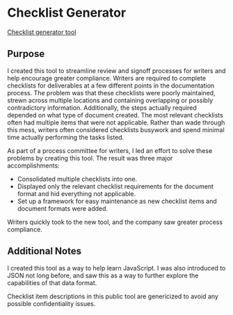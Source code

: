 # Checklist Generator

[Checklist generator tool](https://brownerikc.github.io/checklist-generator/checklistGenerator.html)

## Purpose

I created this tool to streamline review and signoff processes for writers and help encourage greater compliance. Writers are required to complete checklists for deliverables at a few different points in the documentation process. The problem was that these checklists were poorly maintained, strewn across multiple locations and containing overlapping or possibly contradictory information. Additionally, the steps actually required depended on what type of document created. The most relevant checklists often had multiple items that were not applicable. Rather than wade through this mess, writers often considered checklists busywork and spend minimal time actually performing the tasks listed.

As part of a process committee for writers, I led an effort to solve these problems by creating this tool. The result was three major accomplishments:

* Consolidated multiple checklists into one.
* Displayed only the relevant checklist requirements for the document format and hid everything not applicable.
* Set up a framework for easy maintenance as new checklist items and document formats were added.

Writers quickly took to the new tool, and the company saw greater process compliance.

## Additional Notes

I created this tool as a way to help learn JavaScript. I was also introduced to JSON not long before, and saw this as a way to further explore the capabilities of that data format.

Checklist item descriptions in this public tool are genericized to avoid any possible confidentiality issues.
